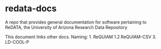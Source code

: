# redata-docs
A repo that provides general documentation for software pertaining to ReDATA, the University of Arizona Research Data Repository

This document links other docs. Naming: 1. ReQUIAM 1.2 ReQUIAM-CSV
3. LD-COOL-P
